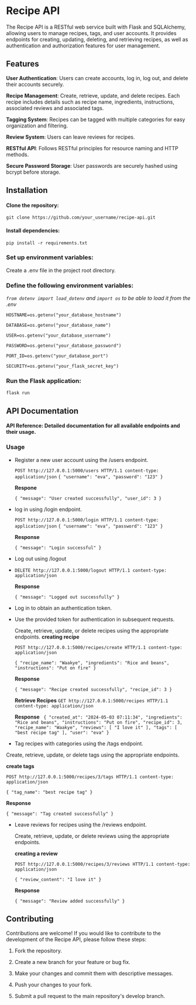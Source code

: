# Recipe API

The Recipe API is a RESTful web service built with Flask and SQLAlchemy, allowing users to manage recipes, tags, and user accounts. It provides endpoints for creating, updating, deleting, and retrieving recipes, as well as authentication and authorization features for user management.

## Features

**User Authentication**: Users can create accounts, log in, log out, and delete their accounts securely.

**Recipe Management**: Create, retrieve, update, and delete recipes. Each recipe includes details such as recipe name, ingredients, instructions, associated reviews and associated tags.

**Tagging System**: Recipes can be tagged with multiple categories for easy organization and filtering.

**Review System**: Users can leave reviews for recipes.

**RESTful API**: Follows RESTful principles for resource naming and HTTP methods.

**Secure Password Storage**: User passwords are securely hashed using bcrypt before storage.

## Installation

#### Clone the repository:

`git clone https://github.com/your_username/recipe-api.git`


#### Install dependencies:

`pip install -r requirements.txt`


### Set up environment variables:

Create a .env file in the project root directory.


### Define the following environment variables:

*`from dotenv import load_dotenv` and `import os` to be able to load it from the .env*

`HOSTNAME=os.getenv("your_database_hostname")`

`DATABASE=os.getenv("your_database_name")`

`USER=os.getenv("your_database_username")`

`PASSWORD=os.getenv("your_database_password")`

`PORT_ID=os.getenv("your_database_port")`

`SECURITY=os.getenv("your_flask_secret_key")`


### Run the Flask application:

`flask run`


## API Documentation

#### API Reference: Detailed documentation for all available endpoints and their usage.

### Usage

- Register a new user account using the /users endpoint.
    
  `POST http://127.0.0.1:5000/users HTTP/1.1
    content-type: application/json`
  `{
      "username": "eva",
      "password": "123"
  }`
  
  **Respone**
  
  `{
    "message": "User created successfully",
    "user_id": 3
  }`
  
- log in using  /login endpoint.
  
    `POST http://127.0.0.1:5000/login HTTP/1.1
  content-type: application/json`
  `{
      "username": "eva",
      "password": "123"
  }`
  
  **Response**
  
  `{
    "message": "Login successful"
  }`

- Log out using /logout
- 
  `DELETE http://127.0.0.1:5000/logout HTTP/1.1
  content-type: application/json`
  
  **Response**
  
  `{
  "message": "Logged out successfully"
  }`
  
- Log in to obtain an authentication token.

- Use the provided token for authentication in subsequent requests.

  Create, retrieve, update, or delete recipes using the appropriate endpoints.
  **creating recipe**
  
    `POST http://127.0.0.1:5000/recipes/create HTTP/1.1
    content-type: application/json`
  
  `{
      "recipe_name": "Waakye",
      "ingredients": "Rice and beans",
      "instructions": "Put on fire"
  }`
  
  **Response**
  
  `{
    "message": "Recipe created successfully",
    "recipe_id": 3
  }`

   **Retrieve Recipes**
    `GET http://127.0.0.1:5000/recipes HTTP/1.1
      content-type: application/json`

  **Response**
  ` {
      "created_at": "2024-05-03 07:11:34",
      "ingredients": "Rice and beans",
      "instructions": "Put on fire",
      "recipe_id": 3,
      "recipe_name": "Waakye",
      "reviews": [
        "I love it"
      ],
      "tags": [
        "best recipe tag"
      ],
      "user": "eva"
    }`
  

- Tag recipes with categories using the /tags endpoint.

 Create, retrieve, update, or delete tags using the appropriate endpoints.
 
 **create tags**
 
 `POST http://127.0.0.1:5000/recipes/3/tags HTTP/1.1
  content-type: application/json`

`{
    "tag_name": "best recipe tag"
}`

**Response**

`{
  "message": "Tag created successfully"
}`
 

- Leave reviews for recipes using the /reviews endpoint.

   Create, retrieve, update, or delete reviews using the appropriate endpoints.
  
   **creating a review**
  
   `POST http://127.0.0.1:5000/recipes/3/reviews HTTP/1.1
    content-type: application/json`
  
  `{
      "review_content": "I love it"
  }`
  
  **Response**
  
  `{
    "message": "Review added successfully"
  }`


## Contributing

Contributions are welcome! If you would like to contribute to the development of the Recipe API, please follow these steps:

1. Fork the repository.

2. Create a new branch for your feature or bug fix.

3. Make your changes and commit them with descriptive messages.

3. Push your changes to your fork.

4. Submit a pull request to the main repository's develop branch.
